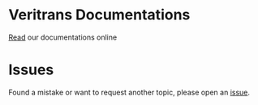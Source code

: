 # Veritrans Documentations

[Read](https://docs.veritrans.co.id) our documentations online

# Issues

Found a mistake or want to request another topic, please open an [issue](https://github.com/veritrans/veritrans.github.io/issues).


